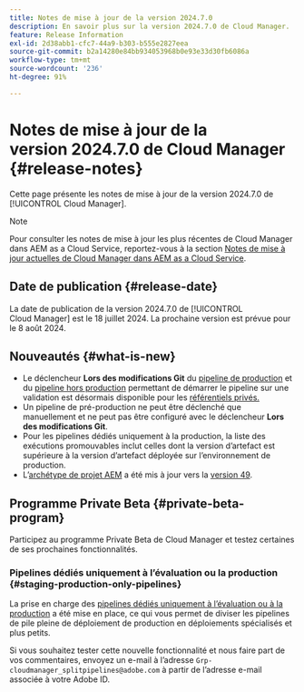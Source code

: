 ```yaml
---
title: Notes de mise à jour de la version 2024.7.0
description: En savoir plus sur la version 2024.7.0 de Cloud Manager.
feature: Release Information
exl-id: 2d38abb1-cfc7-44a9-b303-b555e2827eea
source-git-commit: b2a14280e84bb934053968b0e93e33d30fb6086a
workflow-type: tm+mt
source-wordcount: '236'
ht-degree: 91%

---
```



# Notes de mise à jour de la version 2024.7.0 de Cloud Manager {#release-notes}

Cette page présente les notes de mise à jour de la version 2024.7.0 de [!UICONTROL Cloud Manager].

>[!NOTE]
>
>Pour consulter les notes de mise à jour les plus récentes de Cloud Manager dans AEM as a Cloud Service, reportez-vous à la section [Notes de mise à jour actuelles de Cloud Manager dans AEM as a Cloud Service](https://experienceleague.adobe.com/fr/docs/experience-manager-cloud-service/content/release-notes/cloud-manager/current).

## Date de publication {#release-date}

La date de publication de la version 2024.7.0 de [!UICONTROL Cloud Manager] est le 18 juillet 2024. La prochaine version est prévue pour le 8 août 2024.

## Nouveautés {#what-is-new}

* Le déclencheur **Lors des modifications Git** du [pipeline de production](/help/using/production-pipelines.md#adding-production-pipeline) et du [pipeline hors production](/help/using/non-production-pipelines.md#adding-non-production-pipeline) permettant de démarrer le pipeline sur une validation est désormais disponible pour les [référentiels privés.](/help/managing-code/private-repositories.md)
* Un pipeline de pré-production ne peut être déclenché que manuellement et ne peut pas être configuré avec le déclencheur **Lors des modifications Git**.
* Pour les pipelines dédiés uniquement à la production, la liste des exécutions promouvables inclut celles dont la version d’artefact est supérieure à la version d’artefact déployée sur l’environnement de production.
* L’[archétype de projet AEM](https://experienceleague.adobe.com/fr/docs/experience-manager-core-components/using/developing/archetype/overview) a été mis à jour vers la [version 49](https://github.com/adobe/aem-project-archetype/tree/aem-project-archetype-49).


## Programme Private Beta {#private-beta-program}

Participez au programme Private Beta de Cloud Manager et testez certaines de ses prochaines fonctionnalités.

### Pipelines dédiés uniquement à l’évaluation ou la production {#staging-production-only-pipelines}

La prise en charge des [pipelines dédiés uniquement à l’évaluation ou à la production](/help/using/stage-prod-only.md) a été mise en place, ce qui vous permet de diviser les pipelines de pile pleine de déploiement de production en déploiements spécialisés et plus petits.

Si vous souhaitez tester cette nouvelle fonctionnalité et nous faire part de vos commentaires, envoyez un e-mail à l’adresse `Grp-cloudmanager_splitpipelines@adobe.com` à partir de l’adresse e-mail associée à votre Adobe ID.
